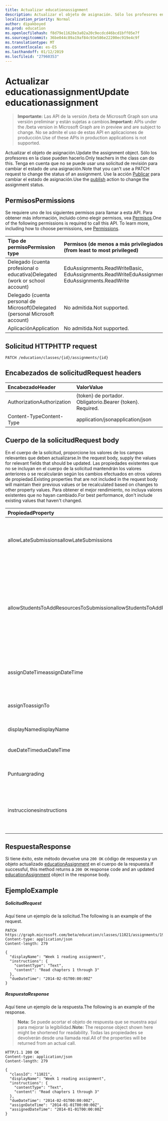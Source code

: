 ```yaml
---
title: Actualizar educationassignment
description: Actualizar el objeto de asignación. Sólo los profesores en la clase pueden hacerlo. Tenga en cuenta que no se puede usar una solicitud de revisión para cambiar el estado de una asignación. Utilice la acción de publicación para cambiar el estado de la asignación.
localization_priority: Normal
author: dipakboyed
ms.prod: education
ms.openlocfilehash: f8d79e11628e3a02a20c9ecdcd46bcd1bff05e7f
ms.sourcegitcommit: 36be044c89a19af84c93e586e22200ec919e4c9f
ms.translationtype: MT
ms.contentlocale: es-ES
ms.lasthandoff: 01/12/2019
ms.locfileid: "27960353"
---
```

# <a name="update-educationassignment"></a><span data-ttu-id="6b42d-106">Actualizar educationassignment</span><span class="sxs-lookup"><span data-stu-id="6b42d-106">Update educationassignment</span></span>

> <span data-ttu-id="6b42d-107">**Importante:** Las API de la versión /beta de Microsoft Graph son una versión preliminar y están sujetas a cambios.</span><span class="sxs-lookup"><span data-stu-id="6b42d-107">**Important:** APIs under the /beta version in Microsoft Graph are in preview and are subject to change.</span></span> <span data-ttu-id="6b42d-108">No se admite el uso de estas API en aplicaciones de producción.</span><span class="sxs-lookup"><span data-stu-id="6b42d-108">Use of these APIs in production applications is not supported.</span></span>

<span data-ttu-id="6b42d-109">Actualizar el objeto de asignación.</span><span class="sxs-lookup"><span data-stu-id="6b42d-109">Update the assignment object.</span></span> <span data-ttu-id="6b42d-110">Sólo los profesores en la clase pueden hacerlo.</span><span class="sxs-lookup"><span data-stu-id="6b42d-110">Only teachers in the class can do this.</span></span> <span data-ttu-id="6b42d-111">Tenga en cuenta que no se puede usar una solicitud de revisión para cambiar el estado de una asignación.</span><span class="sxs-lookup"><span data-stu-id="6b42d-111">Note that you can't use a PATCH request to change the status of an assignment.</span></span> <span data-ttu-id="6b42d-112">Use la acción [Publicar](../api/educationassignment-publish.md) para cambiar el estado de asignación.</span><span class="sxs-lookup"><span data-stu-id="6b42d-112">Use the [publish](../api/educationassignment-publish.md) action to change the assignment status.</span></span>

## <a name="permissions"></a><span data-ttu-id="6b42d-113">Permisos</span><span class="sxs-lookup"><span data-stu-id="6b42d-113">Permissions</span></span>
<span data-ttu-id="6b42d-p104">Se requiere uno de los siguientes permisos para llamar a esta API. Para obtener más información, incluido cómo elegir permisos, vea [Permisos](/graph/permissions-reference).</span><span class="sxs-lookup"><span data-stu-id="6b42d-p104">One of the following permissions is required to call this API. To learn more, including how to choose permissions, see [Permissions](/graph/permissions-reference).</span></span>

|<span data-ttu-id="6b42d-116">Tipo de permiso</span><span class="sxs-lookup"><span data-stu-id="6b42d-116">Permission type</span></span>      | <span data-ttu-id="6b42d-117">Permisos (de menos a más privilegiados)</span><span class="sxs-lookup"><span data-stu-id="6b42d-117">Permissions (from least to most privileged)</span></span>              |
|:--------------------|:---------------------------------------------------------|
|<span data-ttu-id="6b42d-118">Delegado (cuenta profesional o educativa)</span><span class="sxs-lookup"><span data-stu-id="6b42d-118">Delegated (work or school account)</span></span> |  <span data-ttu-id="6b42d-119">EduAssignments.ReadWriteBasic, EduAssignments.ReadWrite</span><span class="sxs-lookup"><span data-stu-id="6b42d-119">EduAssignments.ReadWriteBasic, EduAssignments.ReadWrite</span></span>  |
|<span data-ttu-id="6b42d-120">Delegado (cuenta personal de Microsoft)</span><span class="sxs-lookup"><span data-stu-id="6b42d-120">Delegated (personal Microsoft account)</span></span> |  <span data-ttu-id="6b42d-121">No admitida.</span><span class="sxs-lookup"><span data-stu-id="6b42d-121">Not supported.</span></span>  |
|<span data-ttu-id="6b42d-122">Aplicación</span><span class="sxs-lookup"><span data-stu-id="6b42d-122">Application</span></span> | <span data-ttu-id="6b42d-123">No admitida.</span><span class="sxs-lookup"><span data-stu-id="6b42d-123">Not supported.</span></span> | 

## <a name="http-request"></a><span data-ttu-id="6b42d-124">Solicitud HTTP</span><span class="sxs-lookup"><span data-stu-id="6b42d-124">HTTP request</span></span>
<!-- { "blockType": "ignored" } -->
```http
PATCH /education/classes/{id}/assignments/{id}
```
## <a name="request-headers"></a><span data-ttu-id="6b42d-125">Encabezados de solicitud</span><span class="sxs-lookup"><span data-stu-id="6b42d-125">Request headers</span></span>
| <span data-ttu-id="6b42d-126">Encabezado</span><span class="sxs-lookup"><span data-stu-id="6b42d-126">Header</span></span>       | <span data-ttu-id="6b42d-127">Valor</span><span class="sxs-lookup"><span data-stu-id="6b42d-127">Value</span></span> |
|:---------------|:--------|
| <span data-ttu-id="6b42d-128">Authorization</span><span class="sxs-lookup"><span data-stu-id="6b42d-128">Authorization</span></span>  | <span data-ttu-id="6b42d-p105">{token} de portador. Obligatorio.</span><span class="sxs-lookup"><span data-stu-id="6b42d-p105">Bearer {token}. Required.</span></span>  |
| <span data-ttu-id="6b42d-131">Content-Type</span><span class="sxs-lookup"><span data-stu-id="6b42d-131">Content-Type</span></span>  | <span data-ttu-id="6b42d-132">application/json</span><span class="sxs-lookup"><span data-stu-id="6b42d-132">application/json</span></span>  |

## <a name="request-body"></a><span data-ttu-id="6b42d-133">Cuerpo de la solicitud</span><span class="sxs-lookup"><span data-stu-id="6b42d-133">Request body</span></span>
<span data-ttu-id="6b42d-134">En el cuerpo de la solicitud, proporcione los valores de los campos relevantes que deben actualizarse.</span><span class="sxs-lookup"><span data-stu-id="6b42d-134">In the request body, supply the values for relevant fields that should be updated.</span></span> <span data-ttu-id="6b42d-135">Las propiedades existentes que no se incluyan en el cuerpo de la solicitud mantendrán los valores anteriores o se recalcularán según los cambios efectuados en otros valores de propiedad.</span><span class="sxs-lookup"><span data-stu-id="6b42d-135">Existing properties that are not included in the request body will maintain their previous values or be recalculated based on changes to other property values.</span></span> <span data-ttu-id="6b42d-136">Para obtener el mejor rendimiento, no incluya valores existentes que no hayan cambiado.</span><span class="sxs-lookup"><span data-stu-id="6b42d-136">For best performance, don't include existing values that haven't changed.</span></span>

| <span data-ttu-id="6b42d-137">Propiedad</span><span class="sxs-lookup"><span data-stu-id="6b42d-137">Property</span></span>     | <span data-ttu-id="6b42d-138">Tipo</span><span class="sxs-lookup"><span data-stu-id="6b42d-138">Type</span></span>   |<span data-ttu-id="6b42d-139">Descripción</span><span class="sxs-lookup"><span data-stu-id="6b42d-139">Description</span></span>|
|:---------------|:--------|:----------|
|<span data-ttu-id="6b42d-140">allowLateSubmissions</span><span class="sxs-lookup"><span data-stu-id="6b42d-140">allowLateSubmissions</span></span>|<span data-ttu-id="6b42d-141">Booleano</span><span class="sxs-lookup"><span data-stu-id="6b42d-141">Boolean</span></span>| <span data-ttu-id="6b42d-142">Si se pueden enviar envíos después de la fecha de vencimiento.</span><span class="sxs-lookup"><span data-stu-id="6b42d-142">Whether submissions can be submitted after the due date.</span></span>|
|<span data-ttu-id="6b42d-143">allowStudentsToAddResourcesToSubmission</span><span class="sxs-lookup"><span data-stu-id="6b42d-143">allowStudentsToAddResourcesToSubmission</span></span>|<span data-ttu-id="6b42d-144">Booleano</span><span class="sxs-lookup"><span data-stu-id="6b42d-144">Boolean</span></span>| <span data-ttu-id="6b42d-145">Si un estudiante puede agregar recursos a una presentación.</span><span class="sxs-lookup"><span data-stu-id="6b42d-145">Whether a student can add resources to a submission.</span></span> <span data-ttu-id="6b42d-146">Indica si los únicos elementos en el envío proceden de la lista de recursos de la asignación.</span><span class="sxs-lookup"><span data-stu-id="6b42d-146">Indicated whether the only items on the submission came from the assignment resource list.</span></span> |
|<span data-ttu-id="6b42d-147">assignDateTime</span><span class="sxs-lookup"><span data-stu-id="6b42d-147">assignDateTime</span></span>|<span data-ttu-id="6b42d-148">DateTimeOffset</span><span class="sxs-lookup"><span data-stu-id="6b42d-148">DateTimeOffset</span></span>| <span data-ttu-id="6b42d-149">Fecha de que la asignación debe publicarse a los alumnos.</span><span class="sxs-lookup"><span data-stu-id="6b42d-149">Date the assignment should be published to students.</span></span> |
|<span data-ttu-id="6b42d-150">assignTo</span><span class="sxs-lookup"><span data-stu-id="6b42d-150">assignTo</span></span>|<span data-ttu-id="6b42d-151">educationAssignmentRecipient</span><span class="sxs-lookup"><span data-stu-id="6b42d-151">educationAssignmentRecipient</span></span>| <span data-ttu-id="6b42d-152">Alumnos que obtener la asignación.</span><span class="sxs-lookup"><span data-stu-id="6b42d-152">Students who get the assignment.</span></span>|
|<span data-ttu-id="6b42d-153">displayName</span><span class="sxs-lookup"><span data-stu-id="6b42d-153">displayName</span></span>|<span data-ttu-id="6b42d-154">Cadena</span><span class="sxs-lookup"><span data-stu-id="6b42d-154">String</span></span>| <span data-ttu-id="6b42d-155">Nombre de asignación.</span><span class="sxs-lookup"><span data-stu-id="6b42d-155">Name of assignment.</span></span> |
|<span data-ttu-id="6b42d-156">dueDateTime</span><span class="sxs-lookup"><span data-stu-id="6b42d-156">dueDateTime</span></span>|<span data-ttu-id="6b42d-157">DateTimeOffset</span><span class="sxs-lookup"><span data-stu-id="6b42d-157">DateTimeOffset</span></span>| <span data-ttu-id="6b42d-158">Asignación de fecha es de vencimiento.</span><span class="sxs-lookup"><span data-stu-id="6b42d-158">Date assignment is due.</span></span> |
|<span data-ttu-id="6b42d-159">Puntuar</span><span class="sxs-lookup"><span data-stu-id="6b42d-159">grading</span></span>|<span data-ttu-id="6b42d-160">educationAssignmentGradeType</span><span class="sxs-lookup"><span data-stu-id="6b42d-160">educationAssignmentGradeType</span></span>| <span data-ttu-id="6b42d-161">¿Cómo se corregirán la asignación.</span><span class="sxs-lookup"><span data-stu-id="6b42d-161">How the assignment will be graded.</span></span>|
|<span data-ttu-id="6b42d-162">instrucciones</span><span class="sxs-lookup"><span data-stu-id="6b42d-162">instructions</span></span>|<span data-ttu-id="6b42d-163">itemBody</span><span class="sxs-lookup"><span data-stu-id="6b42d-163">itemBody</span></span>| <span data-ttu-id="6b42d-164">Instrucciones que se proporcionará a los alumnos junto con la asignación.</span><span class="sxs-lookup"><span data-stu-id="6b42d-164">Instructions to be given to the students along with the assignment.</span></span> |

## <a name="response"></a><span data-ttu-id="6b42d-165">Respuesta</span><span class="sxs-lookup"><span data-stu-id="6b42d-165">Response</span></span>
<span data-ttu-id="6b42d-166">Si tiene éxito, este método devuelve una `200 OK` código de respuesta y un objeto actualizado [educationAssignment](../resources/educationassignment.md) en el cuerpo de la respuesta.</span><span class="sxs-lookup"><span data-stu-id="6b42d-166">If successful, this method returns a `200 OK` response code and an updated [educationAssignment](../resources/educationassignment.md) object in the response body.</span></span>
## <a name="example"></a><span data-ttu-id="6b42d-167">Ejemplo</span><span class="sxs-lookup"><span data-stu-id="6b42d-167">Example</span></span>
##### <a name="request"></a><span data-ttu-id="6b42d-168">Solicitud</span><span class="sxs-lookup"><span data-stu-id="6b42d-168">Request</span></span>
<span data-ttu-id="6b42d-169">Aquí tiene un ejemplo de la solicitud.</span><span class="sxs-lookup"><span data-stu-id="6b42d-169">The following is an example of the request.</span></span>
<!-- {
  "blockType": "request",
  "name": "update_educationassignment"
}-->
```http
PATCH https://graph.microsoft.com/beta/education/classes/11021/assignments/19002
Content-type: application/json
Content-length: 279

{
  "displayName": "Week 1 reading assignment",
  "instructions": {
    "contentType": "Text",
    "content": "Read chapters 1 through 3"
  },
  "dueDateTime": "2014-02-01T00:00:00Z"
}
```
##### <a name="response"></a><span data-ttu-id="6b42d-170">Respuesta</span><span class="sxs-lookup"><span data-stu-id="6b42d-170">Response</span></span>
<span data-ttu-id="6b42d-171">Aquí tiene un ejemplo de la respuesta.</span><span class="sxs-lookup"><span data-stu-id="6b42d-171">The following is an example of the response.</span></span> 

><span data-ttu-id="6b42d-172">**Nota:** Se puede acortar el objeto de respuesta que se muestra aquí para mejorar la legibilidad.</span><span class="sxs-lookup"><span data-stu-id="6b42d-172">**Note:** The response object shown here might be shortened for readability.</span></span> <span data-ttu-id="6b42d-173">Todas las propiedades se devolverán desde una llamada real.</span><span class="sxs-lookup"><span data-stu-id="6b42d-173">All of the properties will be returned from an actual call.</span></span>

<!-- {
  "blockType": "response",
  "truncated": true,
  "@odata.type": "microsoft.graph.educationAssignment"
} -->
```http
HTTP/1.1 200 OK
Content-type: application/json
Content-length: 279

{
  "classId": "11021",
  "displayName": "Week 1 reading assignment",
  "instructions": {
    "contentType": "Text",
    "content": "Read chapters 1 through 3"
  },
  "dueDateTime": "2014-02-01T00:00:00Z",
  "assignDateTime": "2014-01-01T00:00:00Z",
  "assignedDateTime": "2014-01-01T00:00:00Z"
}
```

<!-- uuid: 8fcb5dbc-d5aa-4681-8e31-b001d5168d79
2015-10-25 14:57:30 UTC -->
<!-- {
  "type": "#page.annotation",
  "description": "Update educationassignment",
  "keywords": "",
  "section": "documentation",
  "tocPath": ""
}-->
